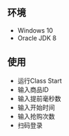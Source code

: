 ## 环境

- Windows 10
- Oracle JDK 8

## 使用

- 运行Class Start
- 输入商品ID
- 输入提前毫秒数
- 输入开始时间
- 输入抢购次数
- 扫码登录

